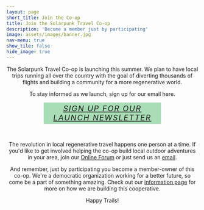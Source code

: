 ```yaml
---
layout: page
short_title: Join the Co-op
title: Join the Solarpunk Travel Co-op
description: 'Become a member just by participating'
image: assets/images/banner.jpg
nav-menu: true
show_tile: false
hide_image: true
---
```

<div style="max-width:800px;text-align:center;margin:auto">
<p>The Solarpunk Travel Co-op is launching this summer. We plan to have local trips running all over the country with the goal of diverting thousands of flights and building a community for a more regenerative world.</p>

<p>To stay informed as we launch, sign up for our email here.</p>
<div style="text-align:center;" id="landing_buttons_wide">

<a href="signup.html"><h5 style="margin:auto;max-width: 300px; text-align:center; text-transform: uppercase;font-size: 20px;padding: 4px ;letter-spacing: 2px;;color: #14171c; background: #a8ddb5;font-weight:400;">Sign up for our launch newsletter</h5></a>
</div>
<br/>
<p>
The revolution in local regenerative travel happens one person at a time.  If you'd like to get involved helping the co-op build local outdoor adventures in your area, join our <a href="https://www.reddit.com/r/solarpunktravel/">Online Forum</a> or just send us an <a href="mailto:solarpunktravel@gmail.com">email</a>.
</p>

<p>And remember, just by participating you become a member-owner of this co-op. We're a democratic organization working for a better future, so come be a part of something amazing.  Check out our <a href="information.html">information page</a> for more on how we are building this cooperative.</p>
<p>
Happy Trails!
</p>
</div>
